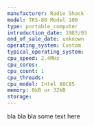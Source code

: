 ```yaml
---
manufacturer: Radio Shack
model: TRS-80 Model 100
type: portable_computer
introduction_date: 1983/03
end_of_sale_date: unknown
operating_system: Custom
typical_operating_system: 
cpu_speed: 2.4MHz
cpu_cores:
cpu_count: 1
cpu_threads:
cpu_model: Intel 80C85
memory: 8kB or 32kB
storage:
---
```


bla bla bla some text here
